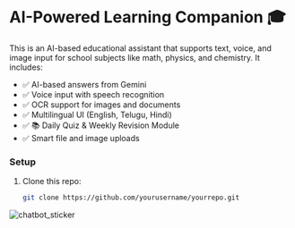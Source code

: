 # AI-Powered Learning Companion 🎓

This is an AI-based educational assistant that supports text, voice, and image input for school subjects like math, physics, and chemistry. It includes:

- ✅ AI-based answers from Gemini
- ✅ Voice input with speech recognition
- ✅ OCR support for images and documents
- ✅ Multilingual UI (English, Telugu, Hindi)
- ✅ 📚 Daily Quiz & Weekly Revision Module
- ✅ Smart file and image uploads

### Setup
1. Clone this repo:
   ```bash
   git clone https://github.com/yourusername/yourrepo.git

![chatbot_sticker](https://github.com/user-attachments/assets/9e99b7cb-ee97-4cd9-8f8b-1812b28d0d16)
